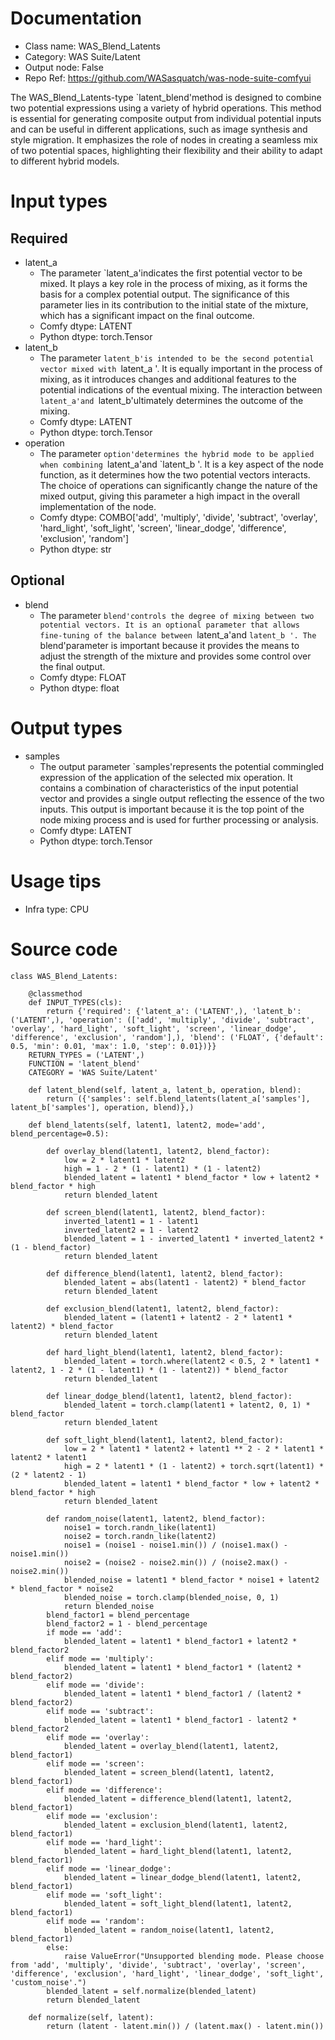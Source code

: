 # Documentation
- Class name: WAS_Blend_Latents
- Category: WAS Suite/Latent
- Output node: False
- Repo Ref: https://github.com/WASasquatch/was-node-suite-comfyui

The WAS_Blend_Latents-type `latent_blend'method is designed to combine two potential expressions using a variety of hybrid operations. This method is essential for generating composite output from individual potential inputs and can be useful in different applications, such as image synthesis and style migration. It emphasizes the role of nodes in creating a seamless mix of two potential spaces, highlighting their flexibility and their ability to adapt to different hybrid models.

# Input types
## Required
- latent_a
    - The parameter `latent_a'indicates the first potential vector to be mixed. It plays a key role in the process of mixing, as it forms the basis for a complex potential output. The significance of this parameter lies in its contribution to the initial state of the mixture, which has a significant impact on the final outcome.
    - Comfy dtype: LATENT
    - Python dtype: torch.Tensor
- latent_b
    - The parameter `latent_b'is intended to be the second potential vector mixed with `latent_a '. It is equally important in the process of mixing, as it introduces changes and additional features to the potential indications of the eventual mixing. The interaction between `latent_a'and `latent_b'ultimately determines the outcome of the mixing.
    - Comfy dtype: LATENT
    - Python dtype: torch.Tensor
- operation
    - The parameter `option'determines the hybrid mode to be applied when combining `latent_a'and `latent_b '. It is a key aspect of the node function, as it determines how the two potential vectors interacts. The choice of operations can significantly change the nature of the mixed output, giving this parameter a high impact in the overall implementation of the node.
    - Comfy dtype: COMBO['add', 'multiply', 'divide', 'subtract', 'overlay', 'hard_light', 'soft_light', 'screen', 'linear_dodge', 'difference', 'exclusion', 'random']
    - Python dtype: str
## Optional
- blend
    - The parameter `blend'controls the degree of mixing between two potential vectors. It is an optional parameter that allows fine-tuning of the balance between `latent_a'and `latent_b '. The `blend'parameter is important because it provides the means to adjust the strength of the mixture and provides some control over the final output.
    - Comfy dtype: FLOAT
    - Python dtype: float

# Output types
- samples
    - The output parameter `samples'represents the potential commingled expression of the application of the selected mix operation. It contains a combination of characteristics of the input potential vector and provides a single output reflecting the essence of the two inputs. This output is important because it is the top point of the node mixing process and is used for further processing or analysis.
    - Comfy dtype: LATENT
    - Python dtype: torch.Tensor

# Usage tips
- Infra type: CPU

# Source code
```
class WAS_Blend_Latents:

    @classmethod
    def INPUT_TYPES(cls):
        return {'required': {'latent_a': ('LATENT',), 'latent_b': ('LATENT',), 'operation': (['add', 'multiply', 'divide', 'subtract', 'overlay', 'hard_light', 'soft_light', 'screen', 'linear_dodge', 'difference', 'exclusion', 'random'],), 'blend': ('FLOAT', {'default': 0.5, 'min': 0.01, 'max': 1.0, 'step': 0.01})}}
    RETURN_TYPES = ('LATENT',)
    FUNCTION = 'latent_blend'
    CATEGORY = 'WAS Suite/Latent'

    def latent_blend(self, latent_a, latent_b, operation, blend):
        return ({'samples': self.blend_latents(latent_a['samples'], latent_b['samples'], operation, blend)},)

    def blend_latents(self, latent1, latent2, mode='add', blend_percentage=0.5):

        def overlay_blend(latent1, latent2, blend_factor):
            low = 2 * latent1 * latent2
            high = 1 - 2 * (1 - latent1) * (1 - latent2)
            blended_latent = latent1 * blend_factor * low + latent2 * blend_factor * high
            return blended_latent

        def screen_blend(latent1, latent2, blend_factor):
            inverted_latent1 = 1 - latent1
            inverted_latent2 = 1 - latent2
            blended_latent = 1 - inverted_latent1 * inverted_latent2 * (1 - blend_factor)
            return blended_latent

        def difference_blend(latent1, latent2, blend_factor):
            blended_latent = abs(latent1 - latent2) * blend_factor
            return blended_latent

        def exclusion_blend(latent1, latent2, blend_factor):
            blended_latent = (latent1 + latent2 - 2 * latent1 * latent2) * blend_factor
            return blended_latent

        def hard_light_blend(latent1, latent2, blend_factor):
            blended_latent = torch.where(latent2 < 0.5, 2 * latent1 * latent2, 1 - 2 * (1 - latent1) * (1 - latent2)) * blend_factor
            return blended_latent

        def linear_dodge_blend(latent1, latent2, blend_factor):
            blended_latent = torch.clamp(latent1 + latent2, 0, 1) * blend_factor
            return blended_latent

        def soft_light_blend(latent1, latent2, blend_factor):
            low = 2 * latent1 * latent2 + latent1 ** 2 - 2 * latent1 * latent2 * latent1
            high = 2 * latent1 * (1 - latent2) + torch.sqrt(latent1) * (2 * latent2 - 1)
            blended_latent = latent1 * blend_factor * low + latent2 * blend_factor * high
            return blended_latent

        def random_noise(latent1, latent2, blend_factor):
            noise1 = torch.randn_like(latent1)
            noise2 = torch.randn_like(latent2)
            noise1 = (noise1 - noise1.min()) / (noise1.max() - noise1.min())
            noise2 = (noise2 - noise2.min()) / (noise2.max() - noise2.min())
            blended_noise = latent1 * blend_factor * noise1 + latent2 * blend_factor * noise2
            blended_noise = torch.clamp(blended_noise, 0, 1)
            return blended_noise
        blend_factor1 = blend_percentage
        blend_factor2 = 1 - blend_percentage
        if mode == 'add':
            blended_latent = latent1 * blend_factor1 + latent2 * blend_factor2
        elif mode == 'multiply':
            blended_latent = latent1 * blend_factor1 * (latent2 * blend_factor2)
        elif mode == 'divide':
            blended_latent = latent1 * blend_factor1 / (latent2 * blend_factor2)
        elif mode == 'subtract':
            blended_latent = latent1 * blend_factor1 - latent2 * blend_factor2
        elif mode == 'overlay':
            blended_latent = overlay_blend(latent1, latent2, blend_factor1)
        elif mode == 'screen':
            blended_latent = screen_blend(latent1, latent2, blend_factor1)
        elif mode == 'difference':
            blended_latent = difference_blend(latent1, latent2, blend_factor1)
        elif mode == 'exclusion':
            blended_latent = exclusion_blend(latent1, latent2, blend_factor1)
        elif mode == 'hard_light':
            blended_latent = hard_light_blend(latent1, latent2, blend_factor1)
        elif mode == 'linear_dodge':
            blended_latent = linear_dodge_blend(latent1, latent2, blend_factor1)
        elif mode == 'soft_light':
            blended_latent = soft_light_blend(latent1, latent2, blend_factor1)
        elif mode == 'random':
            blended_latent = random_noise(latent1, latent2, blend_factor1)
        else:
            raise ValueError("Unsupported blending mode. Please choose from 'add', 'multiply', 'divide', 'subtract', 'overlay', 'screen', 'difference', 'exclusion', 'hard_light', 'linear_dodge', 'soft_light', 'custom_noise'.")
        blended_latent = self.normalize(blended_latent)
        return blended_latent

    def normalize(self, latent):
        return (latent - latent.min()) / (latent.max() - latent.min())
```